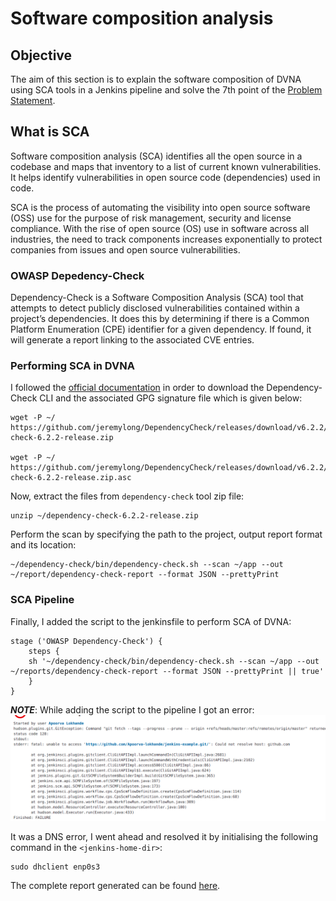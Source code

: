 # Software composition analysis

## Objective

The aim of this section is to explain the software composition of DVNA using SCA tools in a Jenkins pipeline and solve the 7th point of the [Problem Statement](https://devsecops-report.netlify.app/problem-statements/).

## What is SCA
Software composition analysis (SCA) identifies all the open source in a codebase and maps that inventory to a list of current known vulnerabilities. It helps identify vulnerabilities in open source code (dependencies) used in code.

SCA is the process of automating the visibility into open source software (OSS) use for the purpose of risk management, security and license compliance. With the rise of open source (OS) use in software across all industries, the need to track components increases exponentially to protect companies from issues and open source vulnerabilities.
### OWASP Depedency-Check
Dependency-Check is a Software Composition Analysis (SCA) tool that attempts to detect publicly disclosed vulnerabilities contained within a project’s dependencies. It does this by determining if there is a Common Platform Enumeration (CPE) identifier for a given dependency. If found, it will generate a report linking to the associated CVE entries.
### Performing SCA in DVNA
I followed the [official documentation](https://github.com/jeremylong/DependencyCheck) in order to download the Dependency-Check CLI and the associated GPG signature file which is given below:

    wget -P ~/ https://github.com/jeremylong/DependencyCheck/releases/download/v6.2.2/dependency-check-6.2.2-release.zip

    wget -P ~/ https://github.com/jeremylong/DependencyCheck/releases/download/v6.2.2/dependency-check-6.2.2-release.zip.asc

Now, extract the files from `dependency-check` tool zip file:

    unzip ~/dependency-check-6.2.2-release.zip

Perform the scan by specifying the path to the project, output report format and its location:

    ~/dependency-check/bin/dependency-check.sh --scan ~/app --out ~/report/dependency-check-report --format JSON --prettyPrint

### SCA Pipeline
    
Finally, I added the script to the jenkinsfile to perform SCA of DVNA:

    stage ('OWASP Dependency-Check') {
        steps {
        sh '~/dependency-check/bin/dependency-check.sh --scan ~/app --out ~/reports/dependency-check-report --format JSON --prettyPrint || true'
        }
    }

***NOTE***: While adding the script to the pipeline I got an error:
![image](pictures/error2.png)

It was a DNS error, I went ahead and resolved it by initialising the following command in the `<jenkins-home-dir>`:

    sudo dhclient enp0s3

The complete report generated can be found [here](https://github.com/Apoorva-lokhande/DevSecOps-internship/blob/master/reports/depedency-check-report.json).
